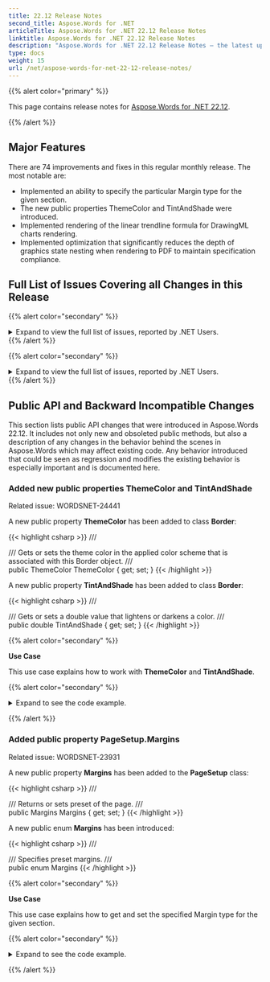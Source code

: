 ```yaml
---
title: 22.12 Release Notes
second_title: Aspose.Words for .NET
articleTitle: Aspose.Words for .NET 22.12 Release Notes
linktitle: Aspose.Words for .NET 22.12 Release Notes
description: "Aspose.Words for .NET 22.12 Release Notes – the latest updates and fixes."
type: docs
weight: 15
url: /net/aspose-words-for-net-22-12-release-notes/
---
```


{{% alert color="primary" %}}

This page contains release notes for [Aspose.Words for .NET 22.12](https://www.nuget.org/packages/Aspose.Words/22.12.0).

{{% /alert %}}

## Major Features

There are 74 improvements and fixes in this regular monthly release. The most notable are:

- Implemented an ability to specify the particular Margin type for the given section.
- The new public properties ThemeColor and TintAndShade were introduced.
- Implemented rendering of the linear trendline formula for DrawingML charts rendering.
- Implemented optimization that significantly reduces the depth of graphics state nesting when rendering to PDF to maintain specification compliance.

## Full List of Issues Covering all Changes in this Release

{{% alert color="secondary" %}}
<details><summary>Expand to view the full list of issues, reported by .NET Users.</summary>

|Key|Summary|Category|
| :- | :- | :- |
|WORDSNET-14305|RTF To PDF conversion issue with cell's text rendering|New Feature
|WORDSNET-23931|Parameterized Margins property in PageSetup|New Feature
|WORDSNET-10449|DOC to PDF conversion issue with content position|New Feature
|WORDSNET-19791|Imitate MS Word behavior when field update in header/footer affects container table height or width|New Feature
|WORDSNET-23681|Word to PDF conversion - equation is mssing from the chart|New Feature
|WORDSNET-24441|Consider implementation of Border.ThemeColor|New Feature
|WORDSNET-23747|Table left indent in AW model does not match MS Word UI for an xml document|Enhancement
|WORDSNET-24620|Some font names in Noto fallback settings are outdated|Enhancement
|WORDSNET-24402|Differences in comparison|Enhancement
|WORDSNET-24549|ArgumentOutOfRangeException is thrown upon using ExtractPages method|Bug
|WORDSNET-24305|Third level numbering is not preserved after appending document|Bug
|WORDSNET-24537|DOCX to PDF: Wrong character positioning|Bug
|WORDSNET-24293|DOCX to PDF: Character orientation does not retain upon conversion|Bug
|WORDSNET-24373|"No table of figures entries found" is shown after updating fields in the document|Bug
|WORDSNET-24280|Page numbers in TOC are incorrect after rendering|Bug
|WORDSNET-19585|Incorrect bottom-margin relative shape position in header|Bug
|WORDSNET-24112|The table borders are not preserved during DOCX-HTML-DOCX roundtrip|Bug
|WORDSNET-23200|EML to PDF conversion: validation fails: Maximum depth of graphics state nesting by q and Q operators exceeded|Bug
|WORDSNET-24630|InvalidOperationException: Target width and height|Bug
|WORDSNET-24545|ArgumentOutOfRangeException: Specified argument was out of the range of valid values|Bug
|WORDSNET-24533|NullReferenceException in GetForm()|Bug
|WORDSNET-24631|InvalidOperationException: Incorrect CropBox|Bug
|WORDSNET-24609|Unknown format on loading TXT file|Bug
|WORDSNET-24603|"Unsupported file format: Unknown" on loading TXT file|Bug
|WORDSNET-22858|Shape is converted from DML to VML while exporting document to DOCX|Bug
|WORDSNET-24338|Aspose.Words hangs upon updating fields|Bug
|WORDSNET-24336|NullReferenceException is thrown upon calling UpdateFields|Bug
|WORDSNET-24546|NullReferenceException when converting DOCX to PDF|Bug
|WORDSNET-24513|Bookmarks with duplicated names are lost in building bolocks|Bug
|WORDSNET-24464|Incorrect graphics in converted DOCX file|Bug
|WORDSNET-24466|Footnote text is partially missing|Bug
|WORDSNET-24443|Revisions are rendered improperly|Bug
|WORDSNET-24224|InvalidOperationException is thrown upon comparing document|Bug
|WORDSNET-24585|Wrong export of hidden text into Markdown|Bug
|WORDSNET-24583|SDT placeholder text is visible after rendering document|Bug
|WORDSNET-24529|Hidden SDT becomes visible after open/save document|Bug
|WORDSNET-24519|Text color in chart legend is changed after rendering|Bug
|WORDSNET-24596|Document.UpdateFields does not update RD field|Bug
|WORDSNET-24579|FileCorruptedException is thrown upon loading DOCX document|Bug
|WORDSNET-19866|TOC color changes to blue when converting Word to HTML|Bug
|WORDSNET-24538|ArgumentException is thrown upon updating fields|Bug
|WORDSNET-24510|Ideographic text inside list label is incorrectly rotated in vertical direction|Bug
|WORDSNET-24570|NullReferenceException is thrown upon rendering document|Bug
|WORDSNET-17524|Document.UpdateFields method does not update page numbers of XE entries in INDEX field|Bug
|WORDSNET-24591|Chinese character are invisible after rendering|Bug
|WORDSNET-24567|Document compare throws System.InvalidOperationException|Bug
|WORDSNET-24170|The name of group slice of PieOfPie chart is not rendered after converting to PDF|Bug
|WORDSNET-24130|Incorrect calculation of the chart space rectangle if manual layout is set|Bug
|WORDSNET-24506|Font of TOC entries changes after DOCX to PDF conversion|Bug
|WORDSNET-24468|Exception on loading text file|Bug
|WORDSNET-16405|Document.Compare does not mimic MS Word behavior|Bug
|WORDSNET-16874|The compared output contains improper table revisions|Bug
|WORDSNET-24312|DOCX to HTML: InvalidOperationException|Bug
|WORDSNET-24151|An error occurs when trying to save a document to EPUB with default options|Bug
|WORDSNET-24571|Part of table is moved to previous page upon rendering|Bug
|WORDSNET-22225|Performance issue during comparing Text files|Bug
|WORDSNET-24313|FileFormatDetector doesn't recognize PDF files with garbage at the beginning|Bug
|WORDSNET-24551|Aspose.Words.Shaping.HarfBuzz does not have a strong name|Bug
|WORDSNET-24511|Redundant whitespace is added to the field value after update|Bug
|WORDSNET-24536|FileCorruptedException is thrown upon loading DOCX document|Bug
|WORDSNET-24542|Symbols are rendered as tofu|Bug
|WORDSNET-24297|DOC to PDF: Overlapping images|Bug
|WORDSNET-24247|Section Header becomes text-wrapped around icons|Bug

</details>
{{% /alert %}}

{{% alert color="secondary" %}}
<details><summary>Expand to view the full list of issues, reported by .NET Users.</summary>

|Key|Summary|Category|
| :- | :- | :- |
|WORDSNET-24363|Phonetic Guide is not exported to TXT|Bug
|WORDSNET-24634|Aspose.Words selects wrong font upon renderinng|Bug
|WORDSNET-21893|List labels are lost after DOCX to PDF conversion|Bug
|WORDSNET-24428|NullReferenceException is thrown upon rendering document|Bug
|WORDSNET-24386|Chinese justified text looks improperly after open/save document|Bug
|WORDSNET-24476|Page number style is incorrect in PDF after comparing documents|Bug
|WORDSNET-24586|Comment range is changed after comparing documents|Bug
|WORDSNET-24475|NullReferenceException is thrown upon rendering document with chart|Bug
|WORDSNET-23907|Table Alignment Issue in converting RTF files to PDF|Bug
|WORDSNET-24565|Replaced shape is not catched by compare method|Bug
|WORDSNET-24431|Watermark is displayed over the text|Bug

</details>
{{% /alert %}}

## Public API and Backward Incompatible Changes

This section lists public API changes that were introduced in Aspose.Words 22.12. It includes not only new and obsoleted public methods, but also a description of any changes in the behavior behind the scenes in Aspose.Words which may affect existing code. Any behavior introduced that could be seen as regression and modifies the existing behavior is especially important and is documented here.

### Added new public properties ThemeColor and TintAndShade

Related issue: WORDSNET-24441

A new public property **ThemeColor** has been added to class **Border**:

{{< highlight csharp >}}
/// <summary>
/// Gets or sets the theme color in the applied color scheme that is associated with this Border object.
/// </summary>
public ThemeColor ThemeColor { get; set; }
{{< /highlight >}}

A new public property **TintAndShade** has been added to class **Border**:

{{< highlight csharp >}}
/// <summary>
/// Gets or sets a double value that lightens or darkens a color.
/// </summary>
public double TintAndShade { get; set; }
{{< /highlight >}}

{{% alert color="secondary" %}}

**Use Case**

This use case explains how to work with **ThemeColor** and **TintAndShade**.

{{% alert color="secondary" %}}

<details><summary>Expand to see the code example.</summary>

{{< highlight csharp >}}

Document doc = new Document();
DocumentBuilder builder = new DocumentBuilder(doc);

Border topBorder = builder.ParagraphFormat.Borders.Top;
topBorder.LineWidth = 0.5;
// Sets the value of ThemeColor.
topBorder.ThemeColor = ThemeColor.Accent1;

Border bottomBorder = builder.ParagraphFormat.Borders.Bottom;
bottomBorder.LineWidth = 0.5;
// Sets the value of ThemeColor.
bottomBorder.ThemeColor = ThemeColor.Accent2;

Border leftBorder = builder.ParagraphFormat.Borders.Left;
leftBorder.LineWidth = 1.5;
// Sets the value of ThemeColor.
leftBorder.ThemeColor = ThemeColor.Accent3;
// Sets the lightens value.
leftBorder.TintAndShade = 0.25;

Border rightBorder = builder.ParagraphFormat.Borders.Right;
rightBorder.LineWidth = 1.5;
// Sets the value of ThemeColor.
rightBorder.ThemeColor = ThemeColor.Accent4;
// Sets the darkens value.
rightBorder.TintAndShade = -0.125;

builder.Write("Lorem Ipsum");
doc.Save("output.docx");

{{< /highlight >}}

</details>

{{% /alert %}}

### Added public property PageSetup.Margins

Related issue: WORDSNET-23931

A new public property **Margins** has been added to the **PageSetup** class:

{{< highlight csharp >}}
/// <summary>
/// Returns or sets preset <see cref="Aspose.Words.Margins"/> of the page.
/// </summary>
public Margins Margins { get; set; }
{{< /highlight >}}

A new public enum **Margins** has been introduced:

{{< highlight csharp >}}
/// <summary>
/// Specifies preset margins.
/// </summary>
public enum Margins
{{< /highlight >}}

{{% alert color="secondary" %}}

**Use Case**

This use case explains how to get and set the specified Margin type for the given section.

{{% alert color="secondary" %}}

<details><summary>Expand to see the code example.</summary>

{{< highlight csharp >}}
Document doc = new Document("in.docx");
// Getting the current Margin type.
if (doc.Sections[1].PageSetup.Margins == Margins.Normal)
    // Setting the specified Margin type.
    doc.Sections[1].PageSetup.Margins = Margins.Mirrored;
{{< /highlight >}}

</details>

{{% /alert %}}